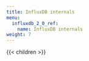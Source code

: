 ```yaml
---
title: InfluxDB internals
menu:
  influxdb_2_0_ref:
    name: InfluxDB internals
weight: 7
---
```


{{< children >}}
